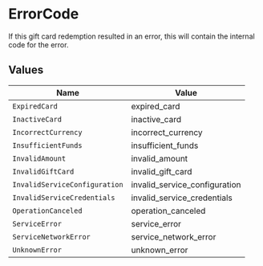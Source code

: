 # ErrorCode

If this gift card redemption resulted in an error, this will
contain the internal code for the error.


## Values

| Name                          | Value                         |
| ----------------------------- | ----------------------------- |
| `ExpiredCard`                 | expired_card                  |
| `InactiveCard`                | inactive_card                 |
| `IncorrectCurrency`           | incorrect_currency            |
| `InsufficientFunds`           | insufficient_funds            |
| `InvalidAmount`               | invalid_amount                |
| `InvalidGiftCard`             | invalid_gift_card             |
| `InvalidServiceConfiguration` | invalid_service_configuration |
| `InvalidServiceCredentials`   | invalid_service_credentials   |
| `OperationCanceled`           | operation_canceled            |
| `ServiceError`                | service_error                 |
| `ServiceNetworkError`         | service_network_error         |
| `UnknownError`                | unknown_error                 |